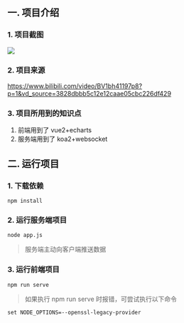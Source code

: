 

## 一. 项目介绍

### 1. 项目截图

![](https://shizhiyuya.oss-cn-beijing.aliyuncs.com/images/实时销售监控系统.png)

### 2. 项目来源

https://www.bilibili.com/video/BV1bh41197p8?p=1&vd_source=3828dbbb5c12e12caae05cbc226df429

### 3. 项目所用到的知识点

1. 前端用到了 vue2+echarts
2. 服务端用到了 koa2+websocket

## 二. 运行项目

### 1. 下载依赖

```
npm install
```

### 2. 运行服务端项目

```
node app.js
```

> 服务端主动向客户端推送数据

### 3. 运行前端项目

```
npm run serve
```

>如果执行 npm run serve 时报错，可尝试执行以下命令

```
set NODE_OPTIONS=--openssl-legacy-provider
```

